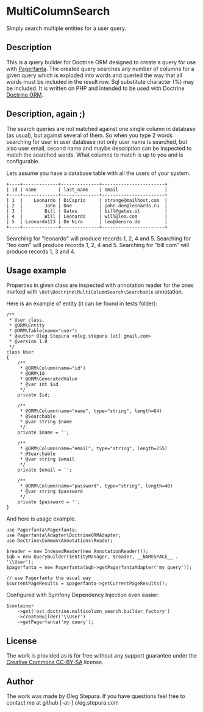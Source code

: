 MultiColumnSearch
======
Simply search multiple entities for a user query.


Description
-----------------

This is a query builder for Doctrine ORM designed to create a query for use
with [Pagerfanta][1]. The created query searches any number of columns for a
given query which is exploded into words and queried the way that all words
must be included in the result row. Sql substitute character (%) may be included.
It is written on PHP and intended to be used with Doctrine [Doctrine ORM][2].


Description, again ;)
-----------------

The search queries are not matched against one single column in database
(as usual), but against several of them. So when you type 2 words searching for
user in user database not only user name is searched, but also user email,
second name and maybe description can be inspected to match the searched words.
What columns to match is up to you and is configurable.

Lets assume you have a database table with all the users of your system.

    +----+-------------+--------------+-----------------------+
    | id | name        | last_name    | email                 |
    +----+-------------+--------------+-----------------------+
    | 1  |    Leonardo | DiCaprio     | strange@mailhost.com  |
    | 2  |        John | Doe          | john.doe@leonardo.ru  |
    | 3  |        Bill | Gates        | bill@gates.it         |
    | 4  |        Will | Leonardo     | will@leo.com          |
    | 5  | Leonardo123 | De Niro      | leo@deniro.de         |
    +----+-------------+--------------+-----------------------+

Searching for "leonardo" will produce records 1, 2, 4 and 5.
Searching for "leo com" will produce records 1, 2, 4 and 5.
Searching for "bill com" will produce records 1, 3 and 4.


Usage example
-----------------
Properties in given class are inspected with annotation reader for the ones
marked with `\Ost\Doctrine\MultiColumnSearch\Searchable` annotation.

Here is an example of entity (it can be found in tests folder):

    /**
     * User class.
     * @ORM\Entity
     * @ORM\Table(name="user")
     * @author Oleg Stepura <oleg.stepura [at] gmail.com>
     * @version 1.0
     */
    class User
    {
    	/**
    	 * @ORM\Column(name="id")
    	 * @ORM\Id
    	 * @ORM\GeneratedValue
    	 * @var int $id
    	 */
    	private $id;

    	/**
    	 * @ORM\Column(name="name", type="string", length=64)
    	 * @Searchable
    	 * @var string $name
    	 */
    	private $name = '';

    	/**
    	 * @ORM\Column(name="email", type="string", length=255)
    	 * @Searchable
    	 * @var string $email
    	 */
    	private $email = '';

    	/**
    	 * @ORM\Column(name="password", type="string", length=40)
    	 * @var string $password
    	 */
    	private $password = '';
    }

And here is usage example.

    use Pagerfanta\Pagerfanta;
    use Pagerfanta\Adapter\DoctrineORMAdapter;
    use Doctrine\Common\Annotations\Reader;

    $reader = new IndexedReader(new AnnotationReader());
    $qb = new QueryBuilder($entityManager, $reader, __NAMESPACE__ . '\\User');
    $pagerfanta = new Pagerfanta($qb->getPagerfantaAdapter('my query'));

    // use Pagerfanta the usual way
    $currentPageResults = $pagerfanta->getCurrentPageResults();

Configured with Symfony Dependency Injection even easier:

    $container
    	->get('ost.doctrine.multicolumn_search.builder_factory')
    	->createBuilder('\\User')
    	->getPagerfanta('my query');

License
-----------------

The work is provided as is for free without any support guarantee under the
[Creative Commons CC-BY-SA][3] license.

Author
-----------------

The work was made by Oleg Stepura. If you have questions feel free to contact me at
github [-at-] oleg.stepura.com

[1]: https://github.com/whiteoctober/Pagerfanta
[2]: http://www.doctrine-project.org/projects/orm
[3]: http://creativecommons.org/licenses/by-sa/3.0/
